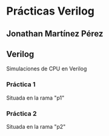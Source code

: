 # Prácticas Verilog

## Jonathan Martínez Pérez

## Verilog

Simulaciones de CPU en Verilog

### Práctica 1

Situada en la rama "p1"

### Práctica 2

Situada en la rama "p2"
